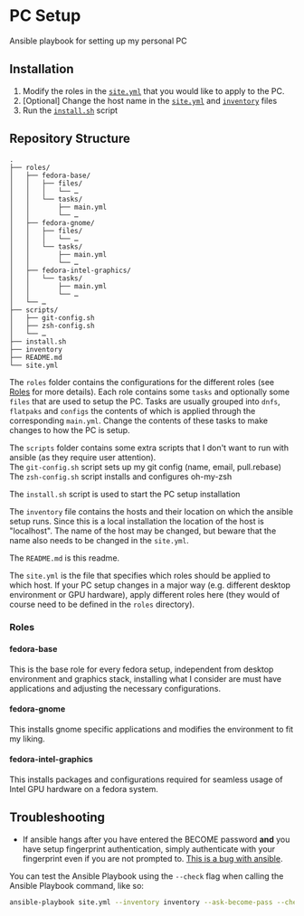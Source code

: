 # PC Setup

Ansible playbook for setting up my personal PC

## Installation

1. Modify the roles in the [`site.yml`](site.yml) that you would like to apply
   to the PC.
2. [Optional] Change the host name in the [`site.yml`](site.yml) and
   [`inventory`](inventory) files
3. Run the [`install.sh`](install.sh) script

## Repository Structure

```text
.
├── roles/
│   ├── fedora-base/
│   │   ├── files/
│   │   │   └── …
│   │   └── tasks/
│   │       ├── main.yml
│   │       └── …
│   ├── fedora-gnome/
│   │   ├── files/
│   │   │   └── …
│   │   └── tasks/
│   │       ├── main.yml
│   │       └── …
│   ├── fedora-intel-graphics/
│   │   └── tasks/
│   │       ├── main.yml
│   │       └── …
│   └── …
├── scripts/
│   ├── git-config.sh
│   ├── zsh-config.sh
│   └── …
├── install.sh
├── inventory
├── README.md
└── site.yml
```

The `roles` folder contains the configurations for the different roles (see
[Roles](#roles) for more details). Each role contains some `tasks` and
optionally some `files` that are used to setup the PC. Tasks are usually grouped
into `dnfs`, `flatpaks` and `configs` the contents of which is applied through
the corresponding `main.yml`. Change the contents of these tasks to make changes
to how the PC is setup.

The `scripts` folder contains some extra scripts that I don't want to run with
ansible (as they require user attention).  
The `git-config.sh` script sets up my git config (name, email, pull.rebase)  
The `zsh-config.sh` script installs and configures oh-my-zsh

The `install.sh` script is used to start the PC setup installation

The `inventory` file contains the hosts and their location on which the ansible
setup runs. Since this is a local installation the location of the host is
"localhost". The name of the host may be changed, but beware that the name also
needs to be changed in the `site.yml`.

The `README.md` is this readme.

The `site.yml` is the file that specifies which roles should be applied to which
host. If your PC setup changes in a major way (e.g. different desktop
environment or GPU hardware), apply different roles here (they would of course
need to be defined in the `roles` directory).

### Roles

#### fedora-base

This is the base role for every fedora setup, independent from desktop
environment and graphics stack, installing what I consider are must have
applications and adjusting the necessary configurations.

#### fedora-gnome

This installs gnome specific applications and modifies the environment to fit my
liking.

#### fedora-intel-graphics

This installs packages and configurations required for seamless usage of Intel
GPU hardware on a fedora system.

## Troubleshooting

- If ansible hangs after you have entered the BECOME password **and** you have
  setup fingerprint authentication, simply authenticate with your fingerprint
  even if you are not prompted to. [This is a bug with
  ansible](https://github.com/ansible/ansible/issues/73308).

You can test the Ansible Playbook using the `--check` flag when calling the
Ansible Playbook command, like so:

```bash
ansible-playbook site.yml --inventory inventory --ask-become-pass --check
```
